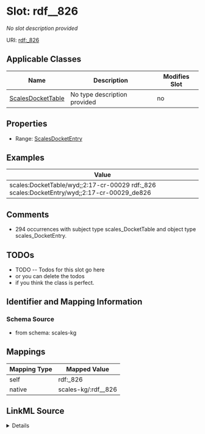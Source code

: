 

# Slot: rdf__826


_No slot description provided_





URI: [rdf:_826](http://www.w3.org/1999/02/22-rdf-syntax-ns#_826)



<!-- no inheritance hierarchy -->





## Applicable Classes

| Name | Description | Modifies Slot |
| --- | --- | --- |
| [ScalesDocketTable](../classes/ScalesDocketTable.md) | No type description provided |  no  |







## Properties

* Range: [ScalesDocketEntry](../classes/ScalesDocketEntry.md)






## Examples

| Value |
| --- |
| scales:DocketTable/wyd;;2:17-cr-00029 rdf:_826 scales:DocketEntry/wyd;;2:17-cr-00029_de826 |

## Comments

* 294 occurrences with subject type scales_DocketTable and object type scales_DocketEntry.

## TODOs

* TODO -- Todos for this slot go here
* or you can delete the todos
* if you think the class is perfect.

## Identifier and Mapping Information







### Schema Source


* from schema: scales-kg




## Mappings

| Mapping Type | Mapped Value |
| ---  | ---  |
| self | rdf:_826 |
| native | scales-kg/:rdf__826 |




## LinkML Source

<details>
```yaml
name: rdf__826
description: No slot description provided
todos:
- TODO -- Todos for this slot go here
- or you can delete the todos
- if you think the class is perfect.
comments:
- 294 occurrences with subject type scales_DocketTable and object type scales_DocketEntry.
examples:
- value: scales:DocketTable/wyd;;2:17-cr-00029 rdf:_826 scales:DocketEntry/wyd;;2:17-cr-00029_de826
from_schema: scales-kg
rank: 1000
slot_uri: rdf:_826
alias: rdf__826
domain_of:
- scales_DocketTable
range: scales_DocketEntry

```
</details>